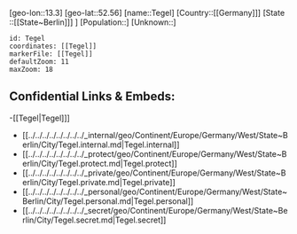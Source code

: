 ﻿---
location: [52.56,13.3]
mapzoom: [7,12] 
mapmarker: city 
type: City
tags:
- geo/City


SpocWebEntityId: 34790
isDeleted: false
confidential: public

---
[geo-lon::13.3]
[geo-lat::52.56]
[name::Tegel]
[Country::[[Germany]]]
[State ::[[State~Berlin]]] ]
[Population::]
[Unknown::]


```leaflet
id: Tegel
coordinates: [[Tegel]]
markerFile: [[Tegel]]
defaultZoom: 11 
maxZoom: 18
```


## Confidential Links & Embeds: 
-[[Tegel|Tegel]]] 
- [[../../../../../../../../_internal/geo/Continent/Europe/Germany/West/State~Berlin/City/Tegel.internal.md|Tegel.internal]] 
- [[../../../../../../../../_protect/geo/Continent/Europe/Germany/West/State~Berlin/City/Tegel.protect.md|Tegel.protect]] 
- [[../../../../../../../../_private/geo/Continent/Europe/Germany/West/State~Berlin/City/Tegel.private.md|Tegel.private]] 
- [[../../../../../../../../_personal/geo/Continent/Europe/Germany/West/State~Berlin/City/Tegel.personal.md|Tegel.personal]] 
- [[../../../../../../../../_secret/geo/Continent/Europe/Germany/West/State~Berlin/City/Tegel.secret.md|Tegel.secret]] 
